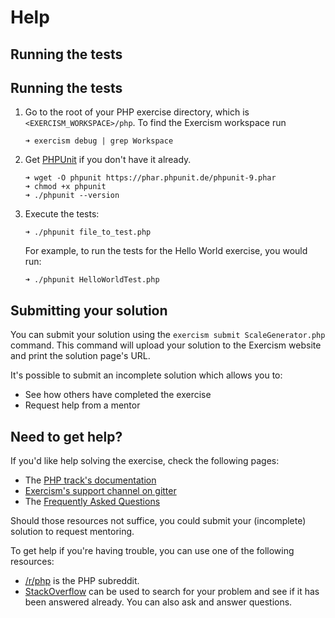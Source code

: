 # Help

## Running the tests

## Running the tests

1. Go to the root of your PHP exercise directory, which is `<EXERCISM_WORKSPACE>/php`.
   To find the Exercism workspace run

       ➜ exercism debug | grep Workspace

1. Get [PHPUnit] if you don't have it already.

       ➜ wget -O phpunit https://phar.phpunit.de/phpunit-9.phar
       ➜ chmod +x phpunit
       ➜ ./phpunit --version

2. Execute the tests:

       ➜ ./phpunit file_to_test.php

   For example, to run the tests for the Hello World exercise, you would run:

       ➜ ./phpunit HelloWorldTest.php

[PHPUnit]: https://phpunit.de

## Submitting your solution

You can submit your solution using the `exercism submit ScaleGenerator.php` command.
This command will upload your solution to the Exercism website and print the solution page's URL.

It's possible to submit an incomplete solution which allows you to:

- See how others have completed the exercise
- Request help from a mentor

## Need to get help?

If you'd like help solving the exercise, check the following pages:

- The [PHP track's documentation](https://exercism.org/docs/tracks/php)
- [Exercism's support channel on gitter](https://gitter.im/exercism/support)
- The [Frequently Asked Questions](https://exercism.org/docs/using/faqs)

Should those resources not suffice, you could submit your (incomplete) solution to request mentoring.

To get help if you're having trouble, you can use one of the following resources:

 - [/r/php](https://www.reddit.com/r/php) is the PHP subreddit.
 - [StackOverflow](https://stackoverflow.com/questions/tagged/php) can be used to search for your problem and see if it has been answered already. You can also ask and answer questions.